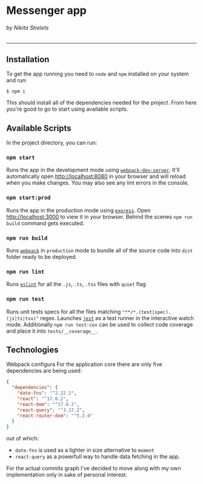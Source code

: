 # Messenger app

###### by Nikita Strelets

---

## Installation

To get the app running you need to `node` and `npm` installed on your system and run:

```console
$ npm i
```

This should install all of the dependencies needed for the project.
From here you're good to go to start using available scripts.

## Available Scripts

In the project directory, you can run:

### `npm start`

Runs the app in the development mode using [`webpack-dev-server`](https://webpack.js.org/configuration/dev-server/).
It'll automatically open [http://localhost:8080](http://localhost:8080) in your browser and will reload when you make changes.
You may also see any lint errors in the console.

### `npm start:prod`

Runs the app in the production mode using [`express`](https://expressjs.com/).
Open [http://localhost:3000](http://localhost:3000) to view it in your browser.
Behind the scenes `npm run build` command gets executed.

### `npm run build`

Runs [`webpack`](https://webpack.js.org) in `production` mode to bundle all of the source code into `dist` folder ready to be deployed.

### `npm run lint`

Runs [`eslint`](https://eslint.org/) for all the `.js`, `.ts`, `.tsx` files with `quiet` flag

### `npm run test`

Runs unit tests specs for all the files matching `"**/*.(test|spec).(js|ts|tsx)"` regex. Launches [`jest`]() as a test runner in the interactive watch mode. Additionally `npm run test:cov` can be used to collect code coverage and place it into `tests/__coverage__`.

## Technologies
Webpack configura
For the application core there are only five dependencies are being used:

```json
{
  "dependencies": {
    "date-fns": "^2.22.1",
    "react": "^17.0.2",
    "react-dom": "^17.0.2",
    "react-query": "^3.17.2",
    "react-router-dom": "^5.2.0"
  }
}
```

out of which:

- `date-fns` is used as a lighter in size alternative to `moment`
- `react-query` as a powerfull way to handle data fetching in the app.

For the actual commits graph I've decided to move along with my own implementation only in sake of personal interest.
